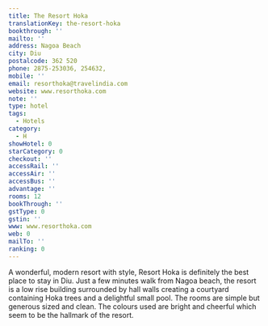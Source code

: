 ```yaml
---
title: The Resort Hoka
translationKey: the-resort-hoka
bookthrough: ''
mailto: ''
address: Nagoa Beach
city: Diu
postalcode: 362 520
phone: 2875-253036, 254632,
mobile: ''
email: resorthoka@travelindia.com
website: www.resorthoka.com
note: ''
type: hotel
tags:
  - Hotels
category:
  - H
showHotel: 0
starCategory: 0
checkout: ''
accessRail: ''
accessAir: ''
accessBus: ''
advantage: ''
rooms: 12
bookThrough: ''
gstType: 0
gstin: ''
www: www.resorthoka.com
web: 0
mailTo: ''
ranking: 0
---
```







A wonderful, modern resort with style, Resort Hoka is definitely the best place to stay in Diu.    Just a few minutes walk from Nagoa beach, the resort is a low rise building surrounded by hall walls creating a courtyard containing Hoka trees and a delightful small pool.     The rooms are simple but generous sized and clean. The colours used are bright and cheerful which seem to be the hallmark of the resort.